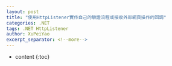 ```yaml
---
layout: post
title: "使用HttpListener實作自己的驗證流程或接收外部網頁操作的回調"
categories: .NET
tags: .NET HttpListener
author: XuPeiYao
excerpt_separator: <!--more-->
---
```


- content
  {:toc}
